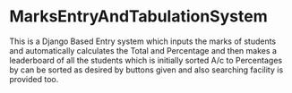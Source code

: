 # MarksEntryAndTabulationSystem
This is a Django Based Entry system which inputs the marks of students and automatically calculates the Total and Percentage and then makes a leaderboard of all the students which is initially sorted A/c to Percentages by can be sorted as desired by buttons given and also searching facility is provided too.
